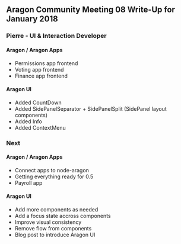 ## Aragon Community Meeting 08 Write-Up for January 2018

### Pierre - UI & Interaction Developer

#### Aragon / Aragon Apps

- Permissions app frontend
- Voting app frontend
- Finance app frontend

#### Aragon UI

- Added CountDown
- Added SidePanelSeparator + SidePanelSplit (SidePanel layout components)
- Added Info
- Added ContextMenu

### Next

#### Aragon / Aragon Apps

- Connect apps to node-aragon
- Getting everything ready for 0.5
- Payroll app

#### Aragon UI

- Add more components as needed
- Add a focus state accross components
- Improve visual consistency
- Remove flow from components
- Blog post to introduce Aragon UI

